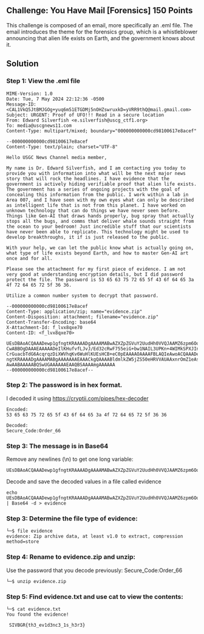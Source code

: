 ## Challenge:  You Have Mail [Forensics] 150 Points

This challenge is composed of an email, more specifically an .eml file. The email introduces the theme for the forensics group, which is a whistleblower announcing that alien life exists on Earth, and the government knows about it.

## Solution
### Step 1: View the .eml file
```
MIME-Version: 1.0
Date: Tue, 7 May 2024 22:12:36 -0500
Message-ID: <CAL1VkQ5JtBMJGOg+yuq6m51ETGDMj5nOHZswruxkD=yVRR9thQ@mail.gmail.com>
Subject: URGENT: Proof of UFO!!! Read in a secure location
From: Edward Silverfish <e.silverfish@uscg_ctf1.org>
To: media@uscgnews11.com
Content-Type: multipart/mixed; boundary="000000000000cd98100617e8acef"

--000000000000cd98100617e8acef
Content-Type: text/plain; charset="UTF-8"

Hello USGC News Channel media member,

My name is Dr. Edward Silverfish, and I am contacting you today to
provide you with information into what will be the next major news
story that will rock the headlines. I have evidence that the
government is actively hiding verifiable proof that alien life exists.
The government has a series of ongoing projects with the goal of
concealing this information from the public. I work within a lab in
Area 007, and I have seen with my own eyes what can only be described
as intelligent life that is not from this planet. I have worked on
unknown technology that can do things we have never seen before.
Things like Gen-AI that draws hands properly, bug spray that actually
stops all the bugs, and comms that deliver whale sounds straight from
the ocean to your bedroom! Just incredible stuff that our scientists
have never been able to replicate. This technology might be used to
develop breakthroughs, it if is just released to the public.

With your help, we can let the public know what is actually going on,
what type of life exists beyond Earth, and how to master Gen-AI art
once and for all.

Please see the attachment for my first piece of evidence. I am not
very good at understanding encryption details, but I did password
protect the file. The password is 53 65 63 75 72 65 5f 43 6f 64 65 3a
4f 72 64 65 72 5f 36 36.

Utilize a common number system to decrypt that password.

--000000000000cd98100617e8acef
Content-Type: application/zip; name="evidence.zip"
Content-Disposition: attachment; filename="evidence.zip"
Content-Transfer-Encoding: base64
X-Attachment-Id: f_lvx8qxe70
Content-ID: <f_lvx8qxe70>

UEsDBAoACQAAADewp1gfngtKRAAAADgAAAAMABwAZXZpZGVuY2UudHh0VVQJAAMZ6zpm6Oo6ZnV4
CwABBOgDAAAEAAAAADeIlKHufvfLJvJ/Ed32cRwF755eiG+bw1NAIL3UPKn+4WIMkSPXJInVFxLM
CrGuacbTdG6AcqrqzDiXWVhqKv6WuHlKUEsHCB+eC0pEAAAAOAAAAFBLAQIeAwoACQAAADewp1gf
ngtKRAAAADgAAAAMABgAAAAAAAEAAACkgQAAAABldmlkZW5jZS50eHRVVAUAAxnrOmZ1eAsAAQTo
AwAABAAAAABQSwUGAAAAAAEAAQBSAAAAmgAAAAAA
--000000000000cd98100617e8acef--
```

### Step 2:  The password is in hex format.  
I decoded it using https://cryptii.com/pipes/hex-decoder
```
Encoded:
53 65 63 75 72 65 5f 43 6f 64 65 3a 4f 72 64 65 72 5f 36 36

Decoded:
Secure_Code:Order_66
```
### Step 3:  The message is in Base64
Remove any newlines (\n) to get one long variable:
```
UEsDBAoACQAAADewp1gfngtKRAAAADgAAAAMABwAZXZpZGVuY2UudHh0VVQJAAMZ6zpm6Oo6ZnV4CwABBOgDAAAEAAAAADeIlKHufvfLJvJ/Ed32cRwF755eiG+bw1NAIL3UPKn+4WIMkSPXJInVFxLMCrGuacbTdG6AcqrqzDiXWVhqKv6WuHlKUEsHCB+eC0pEAAAAOAAAAFBLAQIeAwoACQAAADewp1gfngtKRAAAADgAAAAMABgAAAAAAAEAAACkgQAAAABldmlkZW5jZS50eHRVVAUAAxnrOmZ1eAsAAQToAwAABAAAAABQSwUGAAAAAAEAAQBSAAAAmgAAAAAA
```
Decode and save the decoded values in a file called evidence
```
echo UEsDBAoACQAAADewp1gfngtKRAAAADgAAAAMABwAZXZpZGVuY2UudHh0VVQJAAMZ6zpm6Oo6ZnV4CwABBOgDAAAEAAAAADeIlKHufvfLJvJ/Ed32cRwF755eiG+bw1NAIL3UPKn+4WIMkSPXJInVFxLMCrGuacbTdG6AcqrqzDiXWVhqKv6WuHlKUEsHCB+eC0pEAAAAOAAAAFBLAQIeAwoACQAAADewp1gfngtKRAAAADgAAAAMABgAAAAAAAEAAACkgQAAAABldmlkZW5jZS50eHRVVAUAAxnrOmZ1eAsAAQToAwAABAAAAABQSwUGAAAAAAEAAQBSAAAAmgAAAAAA
| Base64 -d > evidence
```

### Step 3: Determine the file type of evidence:
```
└─$ file evidence      
evidence: Zip archive data, at least v1.0 to extract, compression method=store
```

### Step 4: Rename to evidence.zip and unzip:
Use the password that you decode previously:  Secure_Code:Order_66
```
└─$ unzip evidence.zip
```
### Step 5: Find evidence.txt and use cat to view the contents:
```
└─$ cat evidence.txt
You found the evidence! 

 SIVBGR{th3_ev1d3nc3_1s_h3r3}
```

